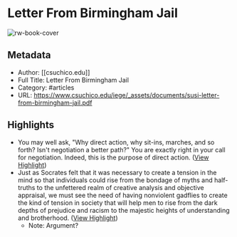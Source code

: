 # Letter From Birmingham Jail

![rw-book-cover](https://readwise-assets.s3.amazonaws.com/static/images/article3.5c705a01b476.png)

## Metadata
- Author: [[csuchico.edu]]
- Full Title: Letter From Birmingham Jail
- Category: #articles
- URL: https://www.csuchico.edu/iege/_assets/documents/susi-letter-from-birmingham-jail.pdf

## Highlights
- You may well ask, "Why direct action, why sit-ins, marches, and so forth? Isn't negotiation a better path?" You are exactly right in your call for negotiation. Indeed, this is the purpose of direct action. ([View Highlight](https://read.readwise.io/read/01hcad1vrc0g0rccp9y0217ke1))
- Just as Socrates felt that it was necessary to create a tension in the mind so that individuals could rise from the bondage of myths and half-truths to the unfettered realm of creative analysis and objective appraisal, we must see the need of having nonviolent gadflies to create the kind of tension in society that will help men to rise from the dark depths of prejudice and racism to the majestic heights of understanding and brotherhood. ([View Highlight](https://read.readwise.io/read/01hcadajy3n2nkrqtwgkwc35xk))
    - Note: Argument?
